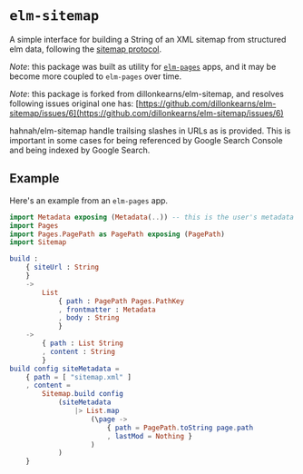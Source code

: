 # `elm-sitemap`

A simple interface for building a String of an XML sitemap from structured elm
data, following the [sitemap protocol](https://www.sitemaps.org/protocol.html).

_Note_: this package was built as utility for
[`elm-pages`](https://github.com/dillonkearns/elm-pages) apps, and it may be
become more coupled to `elm-pages` over time.

_Note_: this package is forked from dillonkearns/elm-sitemap, and resolves
following issues original one has:
[https://github.com/dillonkearns/elm-sitemap/issues/6](https://github.com/dillonkearns/elm-sitemap/issues/6)

hahnah/elm-sitemap handle trailsing slashes in URLs as is provided. This is
important in some cases for being referenced by Google Search Console and being
indexed by Google Search.

## Example

Here's an example from an `elm-pages` app.

```elm
import Metadata exposing (Metadata(..)) -- this is the user's metadata custom type
import Pages
import Pages.PagePath as PagePath exposing (PagePath)
import Sitemap

build :
    { siteUrl : String
    }
    ->
        List
            { path : PagePath Pages.PathKey
            , frontmatter : Metadata
            , body : String
            }
    ->
        { path : List String
        , content : String
        }
build config siteMetadata =
    { path = [ "sitemap.xml" ]
    , content =
        Sitemap.build config
            (siteMetadata
                |> List.map
                    (\page ->
                        { path = PagePath.toString page.path
                        , lastMod = Nothing }
                    )
            )
    }
```
